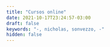 ```yaml
---
title: "Cursos online"
date: 2021-10-17T23:24:57-03:00
draft: false
keywords: "-, nicholas, sonvezzo, -"
hidden: false
---
```

